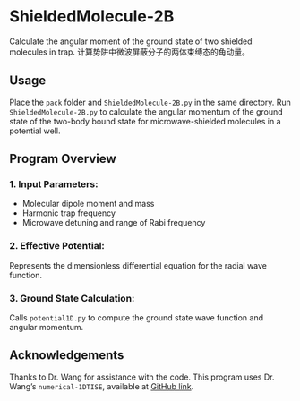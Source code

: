# ShieldedMolecule-2B
Calculate the angular moment of the ground state of two shielded molecules in trap. 计算势阱中微波屏蔽分子的两体束缚态的角动量。

## Usage

Place the `pack` folder and `ShieldedMolecule-2B.py` in the same directory. Run `ShieldedMolecule-2B.py` to calculate the angular momentum of the ground state of the two-body bound state for microwave-shielded molecules in a potential well.

## Program Overview

### 1. Input Parameters:
- Molecular dipole moment and mass
- Harmonic trap frequency
- Microwave detuning and range of Rabi frequency

### 2. Effective Potential:
Represents the dimensionless differential equation for the radial wave function.

### 3. Ground State Calculation:
Calls `potential1D.py` to compute the ground state wave function and angular momentum.

## Acknowledgements
Thanks to Dr. Wang for assistance with the code. This program uses Dr. Wang’s `numerical-1DTISE`, available at [GitHub link](https://github.com/phyer219/numerical-1DTISE/blob/main/examples.ipynb).
